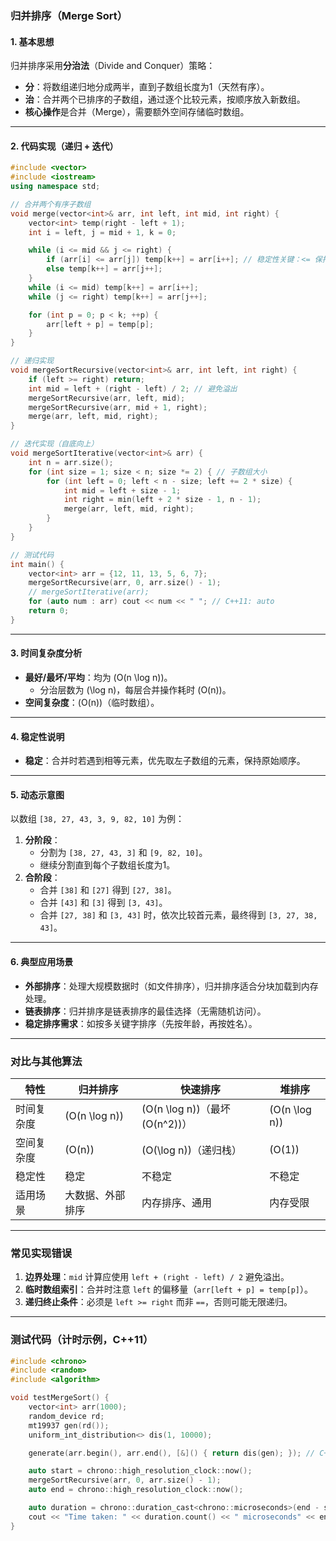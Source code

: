 ### 归并排序（Merge Sort）

#### 1. 基本思想
归并排序采用**分治法**（Divide and Conquer）策略：
- **分**：将数组递归地分成两半，直到子数组长度为1（天然有序）。
- **治**：合并两个已排序的子数组，通过逐个比较元素，按顺序放入新数组。
- **核心操作**是合并（Merge），需要额外空间存储临时数组。

---

#### 2. 代码实现（递归 + 迭代）
```cpp
#include <vector>
#include <iostream>
using namespace std;

// 合并两个有序子数组
void merge(vector<int>& arr, int left, int mid, int right) {
    vector<int> temp(right - left + 1);
    int i = left, j = mid + 1, k = 0;

    while (i <= mid && j <= right) {
        if (arr[i] <= arr[j]) temp[k++] = arr[i++]; // 稳定性关键：<= 保持相等元素的顺序
        else temp[k++] = arr[j++];
    }
    while (i <= mid) temp[k++] = arr[i++];
    while (j <= right) temp[k++] = arr[j++];

    for (int p = 0; p < k; ++p) {
        arr[left + p] = temp[p];
    }
}

// 递归实现
void mergeSortRecursive(vector<int>& arr, int left, int right) {
    if (left >= right) return;
    int mid = left + (right - left) / 2; // 避免溢出
    mergeSortRecursive(arr, left, mid);
    mergeSortRecursive(arr, mid + 1, right);
    merge(arr, left, mid, right);
}

// 迭代实现（自底向上）
void mergeSortIterative(vector<int>& arr) {
    int n = arr.size();
    for (int size = 1; size < n; size *= 2) { // 子数组大小
        for (int left = 0; left < n - size; left += 2 * size) {
            int mid = left + size - 1;
            int right = min(left + 2 * size - 1, n - 1);
            merge(arr, left, mid, right);
        }
    }
}

// 测试代码
int main() {
    vector<int> arr = {12, 11, 13, 5, 6, 7};
    mergeSortRecursive(arr, 0, arr.size() - 1);
    // mergeSortIterative(arr);
    for (auto num : arr) cout << num << " "; // C++11: auto
    return 0;
}
```

---

#### 3. 时间复杂度分析
- **最好/最坏/平均**：均为 \(O(n \log n)\)。  
  - 分治层数为 \(\log n\)，每层合并操作耗时 \(O(n)\)。
- **空间复杂度**：\(O(n)\)（临时数组）。

---

#### 4. 稳定性说明
- **稳定**：合并时若遇到相等元素，优先取左子数组的元素，保持原始顺序。

---

#### 5. 动态示意图
以数组 `[38, 27, 43, 3, 9, 82, 10]` 为例：
1. **分阶段**：
   - 分割为 `[38, 27, 43, 3]` 和 `[9, 82, 10]`。
   - 继续分割直到每个子数组长度为1。
2. **合阶段**：
   - 合并 `[38]` 和 `[27]` 得到 `[27, 38]`。
   - 合并 `[43]` 和 `[3]` 得到 `[3, 43]`。
   - 合并 `[27, 38]` 和 `[3, 43]` 时，依次比较首元素，最终得到 `[3, 27, 38, 43]`。

---

#### 6. 典型应用场景
- **外部排序**：处理大规模数据时（如文件排序），归并排序适合分块加载到内存处理。
- **链表排序**：归并排序是链表排序的最佳选择（无需随机访问）。
- **稳定排序需求**：如按多关键字排序（先按年龄，再按姓名）。

---

### 对比与其他算法
| 特性         | 归并排序 | 快速排序 | 堆排序   |
|--------------|----------|----------|----------|
| 时间复杂度   | \(O(n \log n)\) | \(O(n \log n)\)（最坏 \(O(n^2)\)） | \(O(n \log n)\) |
| 空间复杂度   | \(O(n)\) | \(O(\log n)\)（递归栈） | \(O(1)\) |
| 稳定性       | 稳定     | 不稳定   | 不稳定   |
| 适用场景     | 大数据、外部排序 | 内存排序、通用 | 内存受限 |

---

### 常见实现错误
1. **边界处理**：`mid` 计算应使用 `left + (right - left) / 2` 避免溢出。
2. **临时数组索引**：合并时注意 `left` 的偏移量（`arr[left + p] = temp[p]`）。
3. **递归终止条件**：必须是 `left >= right` 而非 `==`，否则可能无限递归。

---

### 测试代码（计时示例，C++11）
```cpp
#include <chrono>
#include <random>
#include <algorithm>

void testMergeSort() {
    vector<int> arr(1000);
    random_device rd;
    mt19937 gen(rd());
    uniform_int_distribution<> dis(1, 10000);

    generate(arr.begin(), arr.end(), [&]() { return dis(gen); }); // C++11: lambda

    auto start = chrono::high_resolution_clock::now();
    mergeSortRecursive(arr, 0, arr.size() - 1);
    auto end = chrono::high_resolution_clock::now();

    auto duration = chrono::duration_cast<chrono::microseconds>(end - start);
    cout << "Time taken: " << duration.count() << " microseconds" << endl;
}
```